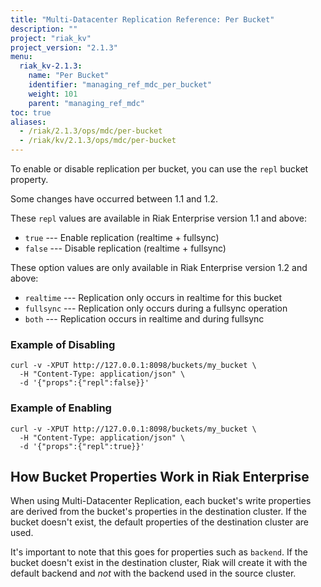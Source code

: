 ```yaml
---
title: "Multi-Datacenter Replication Reference: Per Bucket"
description: ""
project: "riak_kv"
project_version: "2.1.3"
menu:
  riak_kv-2.1.3:
    name: "Per Bucket"
    identifier: "managing_ref_mdc_per_bucket"
    weight: 101
    parent: "managing_ref_mdc"
toc: true
aliases:
  - /riak/2.1.3/ops/mdc/per-bucket
  - /riak/kv/2.1.3/ops/mdc/per-bucket
---
```


To enable or disable replication per bucket, you can use the `repl`
bucket property.

Some changes have occurred between 1.1 and 1.2.

These `repl` values are available in Riak Enterprise version 1.1 and
above:

  * `true` --- Enable replication (realtime + fullsync)
  * `false` --- Disable replication (realtime + fullsync)

These option values are only available in Riak Enterprise version 1.2
and above:

  * `realtime` --- Replication only occurs in realtime for this bucket
  * `fullsync` --- Replication only occurs during a fullsync operation
  * `both` --- Replication occurs in realtime and during fullsync

### Example of Disabling

```curl
curl -v -XPUT http://127.0.0.1:8098/buckets/my_bucket \
  -H "Content-Type: application/json" \
  -d '{"props":{"repl":false}}'
```

### Example of Enabling

```curl
curl -v -XPUT http://127.0.0.1:8098/buckets/my_bucket \
  -H "Content-Type: application/json" \
  -d '{"props":{"repl":true}}'
```

## How Bucket Properties Work in Riak Enterprise

When using Multi-Datacenter Replication, each bucket's write properties
are derived from the bucket's properties in the destination cluster. If
the bucket doesn't exist, the default properties of the destination
cluster are used.

It's important to note that this goes for properties such as `backend`.
If the bucket doesn't exist in the destination cluster, Riak will create
it with the default backend and _not_ with the backend used in the
source cluster.
